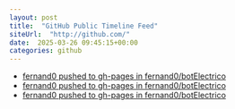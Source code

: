 ```yaml
---
layout: post
title:  "GitHub Public Timeline Feed"
siteUrl:  "http://github.com/"
date:  2025-03-26 09:45:15+00:00
categories: github
---
```

*  [fernand0 pushed to gh-pages in fernand0/botElectrico](https://github.com/fernand0/botElectrico/compare/a651aaefe4...ce7af10608)
*  [fernand0 pushed to gh-pages in fernand0/botElectrico](https://github.com/fernand0/botElectrico/compare/43597c3376...d8b581d9e7)
*  [fernand0 pushed to gh-pages in fernand0/botElectrico](https://github.com/fernand0/botElectrico/compare/912e353ba8...e36322a0f6)
